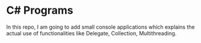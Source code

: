 # C# Programs
In this repo, I am going to add small console applications which explains the actual use of functionalities like Delegate, Collection, Multithreading.
